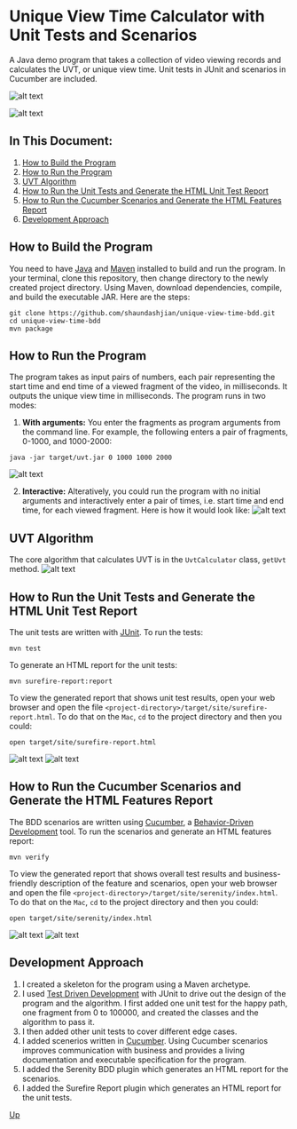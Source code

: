 # Unique View Time Calculator with Unit Tests and Scenarios
A Java demo program that takes a collection of video viewing records and calculates the UVT, or unique view time. Unit tests in JUnit and scenarios in Cucumber are included.

![alt text](images/feature.png "Feature")

![alt text](images/run-with-no-arguments.png "Run")

## In This Document:
1. [How to Build the Program](#how-to-build-the-program)
2. [How to Run the Program](#how-to-run-the-program)
3. [UVT Algorithm](#uvt-algorithm)
4. [How to Run the Unit Tests and Generate the HTML Unit Test Report](#how-to-run-the-unit-tests-and-generate-the-html-unit-test-report)
5. [How to Run the Cucumber Scenarios and Generate the HTML Features Report](#how-to-run-the-cucumber-scenarios-and-generate-the-html-features-report)
6. [Development Approach](#development-appraoch)

## How to Build the Program
You need to have [Java](https://www.oracle.com/technetwork/java/javase/downloads/jdk8-downloads-2133151.html) and [Maven](https://maven.apache.org/install.html) installed to build and run the program. In your terminal, clone this repository, then change directory to the newly created project directory. Using Maven, download dependencies, compile, and build the executable JAR. Here are the steps:
```console
git clone https://github.com/shaundashjian/unique-view-time-bdd.git
cd unique-view-time-bdd
mvn package
```

## How to Run the Program
The program takes as input pairs of numbers, each pair representing the start time and end time of a viewed fragment of the video, in milliseconds. It outputs the unique view time in milliseconds. The program runs in two modes:
1. **With arguments:** You enter the fragments as program arguments from the command line. For example, the following enters a pair of fragments, 0-1000, and 1000-2000:
```console
java -jar target/uvt.jar 0 1000 1000 2000
```
![alt text](images/run-with-arguments.png "Run with arguments")

2. **Interactive:** Alteratively, you could run the program with no initial arguments and interactively enter a pair of times, i.e. start time and end time, for each viewed fragment. Here is how it would look like:
![alt text](images/run-with-no-arguments.png "Run interactively")

## UVT Algorithm
The core algorithm that calculates UVT is in the `UvtCalculator` class, `getUvt` method. 
![alt text](images/uvt-algorithm.png "UVT Algorithm")

## How to Run the Unit Tests and Generate the HTML Unit Test Report
The unit tests are written with [JUnit](https://junit.org/junit4). To run the tests:
```console
mvn test
```
To generate an HTML report for the unit tests:
```console
mvn surefire-report:report
```
To view the generated report that shows unit test results, open your web browser and open the file `<project-directory>/target/site/surefire-report.html`. To do that on the `Mac`, `cd` to the project directory and then you could:
```console
open target/site/surefire-report.html
```
![alt text](images/unit-tests-1.png "Unit Test Report")
![alt text](images/unit-tests-2.png "Unit Test Report")

## How to Run the Cucumber Scenarios and Generate the HTML Features Report
The BDD scenarios are written using [Cucumber](https://cucumber.io), a [Behavior-Driven Development](https://en.wikipedia.org/wiki/Behavior-driven_development) tool. To run the scenarios and generate an HTML features report: 
```console
mvn verify
```
To view the generated report that shows overall test results and business-friendly description of the feature and scenarios, open your web browser and open the file `<project-directory>/target/site/serenity/index.html`. To do that on the `Mac`, `cd` to the project directory and then you could:
```console
open target/site/serenity/index.html
```
![alt text](images/features-1.png "Features Report")
![alt text](images/features-2.png "Features Report")

## Development Approach
1. I created a skeleton for the program using a Maven archetype.
2. I used [Test Driven Development](https://en.wikipedia.org/wiki/Test-driven_development) with JUnit to drive out the design of the program and the algorithm. I first added one unit test for the happy path, one fragment from 0 to 100000, and created the classes and the algorithm to pass it.
3. I then added other unit tests to cover different edge cases.
4. I added scenerios written in [Cucumber](https://cucumber.io). Using Cucumber scenarios improves communication with business and provides a living documentation and executable specification for the program.
5. I added the Serenity BDD plugin which generates an HTML report for the scenarios.
6. I added the Surefire Report plugin which generates an HTML report for the unit tests.

[Up](README.md)
